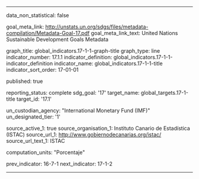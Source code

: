 
---
data_non_statistical: false

goal_meta_link: http://unstats.un.org/sdgs/files/metadata-compilation/Metadata-Goal-17.pdf
goal_meta_link_text: United Nations Sustainable Development Goals Metadata

graph_title: global_indicators.17-1-1-graph-title
graph_type: line
indicator_number: 17.1.1
indicator_definition: global_indicators.17-1-1-indicator_definition
indicator_name: global_indicators.17-1-1-title
indicator_sort_order: 17-01-01

published: true

reporting_status: complete
sdg_goal: '17'
target_name: global_targets.17-1-title
target_id: '17.1'

un_custodian_agency: "International Monetary Fund (IMF)"
un_designated_tier: '1'

source_active_1: true
source_organisation_1: Instituto Canario de Estadística (ISTAC)
source_url_1: http://www.gobiernodecanarias.org/istac/
source_url_text_1: ISTAC

computation_units: "Porcentaje"

prev_indicator: 16-7-1
next_indicator: 17-1-2


---